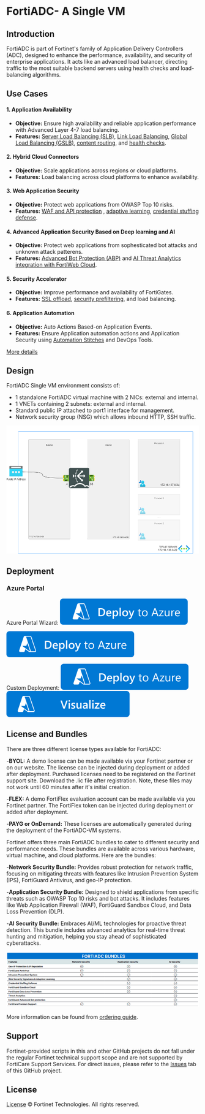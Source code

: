# FortiADC- A Single VM

## Introduction

FortiADC is part of Fortinet's family of Application Delivery Controllers (ADC), designed to enhance the performance, availability, and security of enterprise applications.
It acts like an advanced load balancer, directing traffic to the most suitable backend servers using health checks and load-balancing algorithms.

## Use Cases

#### 1. Application Availability
- **Objective:** Ensure high availability and reliable application performance with Advanced Layer 4-7 load balancing.
- **Features:** [Server Load Balancing (SLB)](https://docs.fortinet.com/document/fortiadc/7.6.0/administration-guide/975733/server-load-balancing), [Link Load Balancing](https://docs.fortinet.com/document/fortiadc/7.6.0/administration-guide/337937/link-load-balancing), [Global Load Balancing (GSLB)](https://docs.fortinet.com/document/fortiadc/7.6.0/administration-guide/842895/global-load-balancing), [content routing](https://docs.fortinet.com/document/fortiadc/7.6.0/administration-guide/561482/configuring-content-routes), and [health checks](https://docs.fortinet.com/document/fortiadc/7.6.0/administration-guide/922491/health-check).

#### 2. Hybrid Cloud Connectors
- **Objective:** Scale applications across regions or cloud platforms.
- **Features:** Load balancing across cloud platforms to enhance availability.

#### 3. Web Application Security 
- **Objective:** Protect web applications from OWASP Top 10 risks.
- **Features:** [WAF and API protection](https://docs.fortinet.com/document/fortiadc/7.4.2/handbook/503987/web-application-firewall) , [adaptive learning](https://docs.fortinet.com/document/fortiadc/7.6.0/administration-guide/128496/waf-adaptive-learning), [credential stuffing defense](https://docs.fortinet.com/document/fortiadc/7.6.0/administration-guide/870251/configuring-a-credential-stuffing-defense-policy).

#### 4. Advanced Application Security Based on Deep learning and AI
- **Objective:** Protect web applications from sophesticated bot attacks and unknown attack patterens.
- **Features:** [Advanced Bot Protection (ABP)](https://docs.fortinet.com/document/fortiadc/7.6.0/administration-guide/162426/advanced-bot-protection-abp) and [AI Threat Analytics integration with FortiWeb Cloud](https://docs.fortinet.com/document/fortiadc/7.6.0/administration-guide/52944/ai-threat-analytics).

#### 5. Security Accelerator
- **Objective:** Improve performance and availability of FortiGates.
- **Features:** [SSL offload](https://docs.fortinet.com/document/fortiadc/7.6.0/administration-guide/397561/ssl-decryption-by-forward-proxy), [security prefiltering](https://docs.fortinet.com/document/fortiadc/7.6.0/administration-guide/303599/intrusion-prevention), and load balancing.

#### 6. Application Automation
- **Objective:** Auto Actions Based-on Application Events.
- **Features:** Ensure Application automation actions and Application Security using [Automation Stitches](https://docs.fortinet.com/document/fortiadc/7.6.0/administration-guide/599379/automation) and DevOps Tools.

[More details](https://www.fortinet.com/content/dam/fortinet/assets/data-sheets/FortiADC.pdf)

## Design

FortiADC Single VM environment consists of:

- 1 standalone FortiADC virtual machine with 2 NICs: external and internal.
- 1 VNETs containing 2 subnets: external and internal.
- Standard public IP attached to port1 interface for management.
- Network security group (NSG) which allows inbound HTTP, SSH traffic.

![FortiADC-VM azure design](images/fad-single-vm.png)

## Deployment

### Azure Portal

Azure Portal Wizard:
[![Azure Portal Wizard](https://raw.githubusercontent.com/Azure/azure-quickstart-templates/master/1-CONTRIBUTION-GUIDE/images/deploytoazure.svg?sanitize=true)](https://portal.azure.com/#create/Microsoft.Template/uri/https%3A%2F%2Fraw.githubusercontent.com%2F40net-cloud%2Ffortinet-azure-solutions%2Fmain%2FFortiADC%2FA-Single-VM%2FmainTemplate.json/createUIDefinitionUri/https%3A%2F%2Fraw.githubusercontent.com%2F40net-cloud%2Ffortinet-azure-solutions%2Fmain%2FFortiADC%2FA-Single-VM%2FcreateUiDefinition.json)

[![Deploy to Azure](https://raw.githubusercontent.com/Azure/azure-quickstart-templates/master/1-CONTRIBUTION-GUIDE/images/deploytoazure.svg)](https://portal.azure.com/#create/Microsoft.Template/uri/https%3A%2F%2Fraw.githubusercontent.com%2F40net-cloud%2Ffortinet-azure-solutions%2Fmain%2FFortiADC%2FA-Single-VM%2FmainTemplate.json/createUIDefinitionUri/https%3A%2F%2Fraw.githubusercontent.com%2F40net-cloud%2Ffortinet-azure-solutions%2Fmain%2FFortiADC%2FA-Single-VM%2FcreateUiDefinition.json)


Custom Deployment:
[![Deploy To Azure](https://raw.githubusercontent.com/Azure/azure-quickstart-templates/master/1-CONTRIBUTION-GUIDE/images/deploytoazure.svg?sanitize=true)](https://portal.azure.com/#create/Microsoft.Template/uri/https%3A%2F%2Fraw.githubusercontent.com%2F%2FTest%2Fmain%2FFortiADC%2FA-Single-VM%2FmainTemplate.json)
[![Visualize](https://raw.githubusercontent.com/Azure/azure-quickstart-templates/master/1-CONTRIBUTION-GUIDE/images/visualizebutton.svg?sanitize=true)](http://armviz.io/#/?load=https%3A%2F%2Fraw.githubusercontent.com%2F40net-cloud%2Ffortinet-azure-solutions$2Fmain%2FFortiWeb%2FA-Single-VM%2FmainTemplate.json)

## License and Bundles

There are three different license types available for FortiADC:

-**BYOL:** A demo license can be made available via your Fortinet partner or on our website. The license can be injected during deployment or added after deployment. Purchased licenses need to be registered on the Fortinet support site. Download the .lic file after registration. Note, these files may not work until 60 minutes after it's initial creation.

-**FLEX:** A demo FortiFlex evaluation account can be made available via you Fortinet partner. The FortiFlex token can be injected during deployment or added after deployment.

-**PAYG or OnDemand:** These licenses are automatically generated during the deployment of the FortiADC-VM systems.

Fortinet offers three main FortiADC bundles to cater to different security and performance needs. These bundles are available across various hardware, virtual machine, and cloud platforms. Here are the bundles:

-**Network Security Bundle:** Provides robust protection for network traffic, focusing on mitigating threats with features like Intrusion Prevention System (IPS), FortiGuard Antivirus, and geo-IP protection.

-**Application Security Bundle:** Designed to shield applications from specific threats such as OWASP Top 10 risks and bot attacks. It includes features like Web Application Firewall (WAF), FortiGuard Sandbox Cloud, and Data Loss Prevention (DLP).

-**AI Security Bundle:** Embraces AI/ML technologies for proactive threat detection. This bundle includes advanced analytics for real-time threat hunting and mitigation, helping you stay ahead of sophisticated cyberattacks.

![FortiADC Bundles](images/fad-bundles.png)

More information can be found from [ordering guide](https://www.fortinet.com/content/dam/fortinet/assets/data-sheets/og-fortiadc.pdf).

## Support

Fortinet-provided scripts in this and other GitHub projects do not fall under the regular Fortinet technical support scope and are not supported by FortiCare Support Services.
For direct issues, please refer to the [Issues](https://github.com/40net-cloud/fortinet-azure-solutions/issues) tab of this GitHub project.

## License

[License](/../../blob/main/LICENSE) © Fortinet Technologies. All rights reserved.
